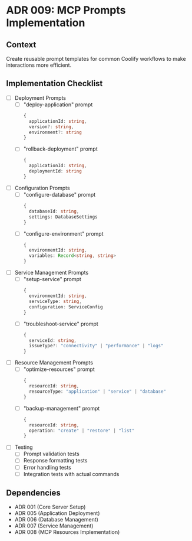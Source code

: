 # ADR 009: MCP Prompts Implementation

## Context
Create reusable prompt templates for common Coolify workflows to make interactions more efficient.

## Implementation Checklist
- [ ] Deployment Prompts
  - [ ] "deploy-application" prompt
    ```typescript
    {
      applicationId: string,
      version?: string,
      environment?: string
    }
    ```
  - [ ] "rollback-deployment" prompt
    ```typescript
    {
      applicationId: string,
      deploymentId: string
    }
    ```

- [ ] Configuration Prompts
  - [ ] "configure-database" prompt
    ```typescript
    {
      databaseId: string,
      settings: DatabaseSettings
    }
    ```
  - [ ] "configure-environment" prompt
    ```typescript
    {
      environmentId: string,
      variables: Record<string, string>
    }
    ```

- [ ] Service Management Prompts
  - [ ] "setup-service" prompt
    ```typescript
    {
      environmentId: string,
      serviceType: string,
      configuration: ServiceConfig
    }
    ```
  - [ ] "troubleshoot-service" prompt
    ```typescript
    {
      serviceId: string,
      issueType?: "connectivity" | "performance" | "logs"
    }
    ```

- [ ] Resource Management Prompts
  - [ ] "optimize-resources" prompt
    ```typescript
    {
      resourceId: string,
      resourceType: "application" | "service" | "database"
    }
    ```
  - [ ] "backup-management" prompt
    ```typescript
    {
      resourceId: string,
      operation: "create" | "restore" | "list"
    }
    ```

- [ ] Testing
  - [ ] Prompt validation tests
  - [ ] Response formatting tests
  - [ ] Error handling tests
  - [ ] Integration tests with actual commands

## Dependencies
- ADR 001 (Core Server Setup)
- ADR 005 (Application Deployment)
- ADR 006 (Database Management)
- ADR 007 (Service Management)
- ADR 008 (MCP Resources Implementation) 